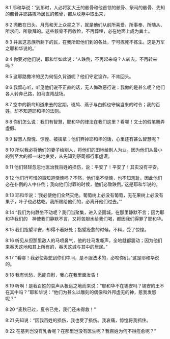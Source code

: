 <a id="1"></a>8:1  耶和华说：‘到那时，人必将犹大王的骸骨和他首领的骸骨、祭司的骸骨、先知的骸骨并耶路撒冷居民的骸骨，都从坟墓中取出来，  

<a id="2"></a>8:2  抛散在日头、月亮和天上众星之下，就是他们从前所喜爱、所事奉、所随从、所求问、所敬拜的。这些骸骨不再收殓，不再葬埋，必在地面上成为粪土。  

<a id="3"></a>8:3  并且这恶族所剩下的民，在我所赶他们到的各处，宁可拣死不拣生。这是万军之耶和华说的。’  

<a id="4"></a>8:4  你要对他们说，耶和华如此说：‘人跌倒，不再起来吗？人转去，不再转来吗？  

<a id="5"></a>8:5  这耶路撒冷的民为何恒久背道呢？他们守定诡诈，不肯回头。  

<a id="6"></a>8:6  我留心听，听见他们说不正直的话，无人悔改恶行说：我做的是甚么呢？他们各人转奔己路，如马直闯战场。  

<a id="7"></a>8:7  空中的鹳鸟知道来去的定期，斑鸠、燕子与白鹤也守候当来的时令；我的百姓，却不知道耶和华的法则。  

<a id="8"></a>8:8  你们怎么说：我们有智慧，耶和华的律法在我们这里？看哪！文士的假笔舞弄虚假。  

<a id="9"></a>8:9  智慧人惭愧、惊惶、被擒拿；他们弃掉耶和华的话，心里还有甚么智慧呢？  

<a id="10"></a>8:10  所以我必将他们的妻子给别人，将他们的田地给别人为业。因为他们从最小的到至大的都一味地贪婪，从先知到祭司都行事虚谎。  

<a id="11"></a>8:11  他们轻轻忽忽地医治我百姓的损伤，说：平安了！平安了！其实没有平安。  

<a id="12"></a>8:12  他们行可憎的事知道惭愧吗？不然，他们毫不惭愧，也不知羞耻。因此他们必在仆倒的人中仆倒；我向他们讨罪的时候，他们必致跌倒。’这是耶和华说的。  

<a id="13"></a>8:13  耶和华说：‘我必使他们全然灭绝。葡萄树上必没有葡萄，无花果树上必没有果子，叶子也必枯乾。我所赐给他们的，必离开他们过去。’”  

<a id="14"></a>8:14  “我们为何静坐不动呢？我们当聚集，进入坚固城，在那里静默不言；因为耶和华我们的　神使我们静默不言，又将苦胆水给我们喝，都因我们得罪了耶和华。  

<a id="15"></a>8:15  我们指望平安，却得不著好处；指望痊愈的时候，不料，受了惊惶。  

<a id="16"></a>8:16  听见从但那里敌人的马喷鼻气，他的壮马发嘶声，全地就都震动；因为他们来吞灭这地和其上所有的，吞灭这城与其中的居民。”  

<a id="17"></a>8:17  “看哪！我必使毒蛇到你们中间，是不服法术的，必咬你们。”这是耶和华说的。  

<a id="18"></a>8:18  我有忧愁，愿能自慰，我心在我里面发昏！  

<a id="19"></a>8:19  听啊！是我百姓的哀声从极远之地而来说：“耶和华不在锡安吗？锡安的王不在其中吗？”耶和华说：“他们为甚么以雕刻的偶像和外邦虚无的神，惹我发怒呢？”  

<a id="20"></a>8:20  “麦秋已过，夏令已完，我们还未得救！”  

<a id="21"></a>8:21  先知说：“因我百姓的损伤，我也受了损伤。我哀痛，惊惶将我抓住。  

<a id="22"></a>8:22  在基列岂没有乳香呢？在那里岂没有医生呢？我百姓为何不得痊愈呢？”  
